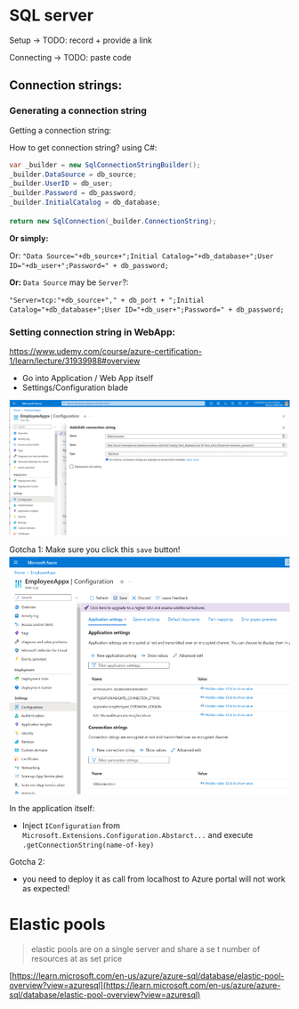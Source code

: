 # SQL server

Setup -> TODO: record + provide a link

Connecting -> TODO: paste code

## Connection strings:

### Generating a connection string

Getting a connection string:

How to get connection string?
using C#: 

```csharp
var _builder = new SqlConnectionStringBuilder();
_builder.DataSource = db_source;
_builder.UserID = db_user;
_builder.Password = db_password;
_builder.InitialCatalog = db_database;

return new SqlConnection(_builder.ConnectionString);
```

**Or simply:**

Or:
`"Data Source="+db_source+";Initial Catalog="+db_database+";User ID="+db_user+";Password=" + db_password;`

**Or:** `Data Source` may be `Server`?: 

`"Server=tcp:"+db_source+"," + db_port + ";Initial Catalog="+db_database+";User ID="+db_user+";Password=" + db_password;`

### Setting connection string in WebApp:

https://www.udemy.com/course/azure-certification-1/learn/lecture/31939988#overview

 - Go into Application / Web App itself
 - Settings/Configuration blade

![Setting connection string](Screenshot%20from%202023-05-23%2016-20-14.png)

Gotcha 1:
Make sure you click this `save` button!
![](Screenshot%20from%202023-05-23%2016-39-36.png)


In the application itself:
 - Inject `IConfiguration` from `Microsoft.Extensions.Configuration.Abstarct...` and execute `.getConnectionString(name-of-key)`

Gotcha 2:
 - you need to deploy it as call from localhost to Azure portal will not work as expected!

# Elastic pools

> elastic pools are on a single server and share a se t number of resources at as set price

[https://learn.microsoft.com/en-us/azure/azure-sql/database/elastic-pool-overview?view=azuresql](https://learn.microsoft.com/en-us/azure/azure-sql/database/elastic-pool-overview?view=azuresql)
